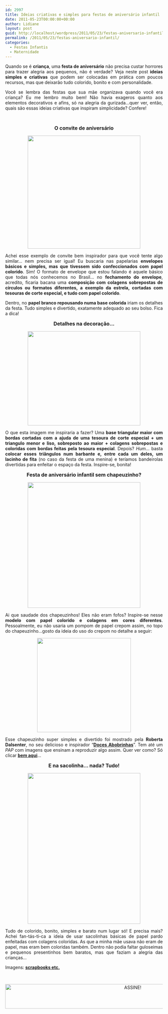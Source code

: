 ```yaml
---
id: 2997
title: Ideias criativas e simples para festas de aniversário infantil
date: 2011-05-23T00:00:00+00:00
author: Lidiane
layout: post
guid: http://localhost/wordpress/2011/05/23/festas-aniversario-infantil/
permalink: /2011/05/23/festas-aniversario-infantil/
categories:
  - Festas Infantis
  - Maternidade
---
```

<p style="text-align: justify;">
  Quando se é <strong>criança</strong>, uma<strong> festa de aniversário</strong> não precisa custar horrores para trazer alegria aos pequenos, não é verdade? Veja neste post <strong>ideias simples e criativas</strong> que podem ser colocadas em prática com poucos recursos, mas que deixarão tudo colorido, bonito e com personalidade.
</p>

<p style="text-align: justify;">
  Você se lembra das festas que sua mãe organizava quando você era criança? Eu me lembro muito bem! Não havia exageros quanto aos elementos decorativos e afins, só na alegria da gurizada…quer ver, então, quais são essas ideias criativas que inspiram simplicidade? Confere!
</p>

&nbsp;

<p style="text-align: center;">
  <strong><span style="font-size: medium;">O convite de aniversário</span></strong>
</p>

<p align="center">
  <a href="http://www.trololodemulher.com.br/blog/wp-content/uploads/2011/05/convite-de-aniversario-infantil.jpg"><img class="alignnone size-full wp-image-6407" title="convite de aniversário infantil" src="http://www.trololodemulher.com.br/blog/wp-content/uploads/2011/05/convite-de-aniversario-infantil.jpg" alt="" width="360" height="360" /></a>
</p>

<p style="text-align: justify;">
  Achei esse exemplo de convite bem inspirador para que você tente algo similar… nem precisa ser igual! Eu buscaria nas papelarias <strong>envelopes básicos e simples, mas que tivessem sido confeccionados com papel colorido</strong>. Sim! O formato de envelope que estou falando é aquele básico que todas nós conhecemos no Brasil… no <strong>fechamento do envelope</strong>, acredito, ficaria bacana uma <strong>composição com colagens sobrepostas de círculos ou formatos diferentes, a exemplo da estrela, cortadas com tesouras de corte especial, e tudo com papel colorido</strong>.
</p>

<p style="text-align: justify;">
  Dentro, no <strong>papel branco repousando numa base colorida</strong> iriam os detalhes da festa. Tudo simples e divertido, exatamente adequado ao seu bolso. Fica a dica!
</p>

<p style="text-align: center;">
  <strong><span style="font-size: medium;">Detalhes na decoração…</span></strong>
</p>

<p align="center">
  <a href="http://www.trololodemulher.com.br/blog/wp-content/uploads/2011/05/decoracao-de-festa-infantil.jpg"><img class="alignnone size-full wp-image-6408" title="decoração de festa infantil" src="http://www.trololodemulher.com.br/blog/wp-content/uploads/2011/05/decoracao-de-festa-infantil.jpg" alt="" width="360" height="300" /></a>
</p>

<p style="text-align: justify;">
  O que esta imagem me inspiraria a fazer? Uma <strong>base triangular maior com bordas cortadas com a ajuda de uma tesoura de corte especial + um triangulo menor e liso, sobreposto ao maior + colagens sobrepostas e coloridas com bordas feitas pela tesoura especial</strong>. Depois? <em>Hum</em>… basta<strong> colocar esses triângulos num barbante e, entre cada um deles, um lacinho de fita</strong> (no caso da festa de uma menina) e teríamos bandeirolas divertidas para enfeitar o espaço da festa. Inspire-se, bonita!
</p>

<p style="text-align: center;">
  <strong><span style="font-size: medium;">Festa de aniversário infantil sem chapeuzinho?</span></strong>
</p>

<p align="center">
  <a href="http://www.trololodemulher.com.br/blog/wp-content/uploads/2011/05/chapeu-festa-aniversario-infantil1.jpg"><img class="alignnone size-full wp-image-6406" title="chapeú festa aniversário infantil[1]" src="http://www.trololodemulher.com.br/blog/wp-content/uploads/2011/05/chapeu-festa-aniversario-infantil1.jpg" alt="" width="360" height="400" /></a>
</p>

<p style="text-align: justify;">
  Ai que saudade dos chapeuzinhos! Eles não eram fofos? Inspire-se nesse <strong>modelo com papel colorido e colagens em cores diferentes</strong>. Pessoalmente, eu não usaria um pompom de papel crepom assim, no topo do chapeuzinho…gosto da ideia do uso do crepom no detalhe a seguir:
</p>

<p align="center">
  <a href="http://www.trololodemulher.com.br/blog/wp-content/uploads/2011/05/chapeu-festa-aniversario-infantil.jpg"><img class="alignnone size-full wp-image-6405" title="chapeú festa aniversário infantil" src="http://www.trololodemulher.com.br/blog/wp-content/uploads/2011/05/chapeu-festa-aniversario-infantil.jpg" alt="" width="300" height="300" /></a>
</p>

<p style="text-align: justify;">
  Esse chapeuzinho super simples e divertido foi mostrado pela <strong>Roberta Dalsenter</strong>, no seu delicioso e inspirador “<strong><a href="http://www.docesabobrinhas.com/" target="_blank">Doces Abobrinhas</a></strong>”. Tem até um <em>PAP</em> com imagens que ensinam a reproduzir algo assim. Quer ver como? Só clicar <strong><a href="http://docesabobrinhas.com/2011/05/fazendo-chapeuzinho/" target="_blank">bem aqui</a></strong>…
</p>

<p style="text-align: center;">
  <strong><span style="font-size: medium;">E na sacolinha… nada? Tudo!</span></strong>
</p>

<p align="center">
  <a href="http://www.trololodemulher.com.br/blog/wp-content/uploads/2011/05/festa-de-aniversario-infantil.jpg"><img class="alignnone size-full wp-image-6411" title="festa de aniversário infantil" src="http://www.trololodemulher.com.br/blog/wp-content/uploads/2011/05/festa-de-aniversario-infantil.jpg" alt="" width="360" height="480" /></a>
</p>

<p style="text-align: justify;">
  Tudo de colorido, bonito, simples e barato num lugar só! E precisa mais? Achei fan-tás-ti-ca a ideia de usar sacolinhas básicas de papel pardo enfeitadas com colagens coloridas. As que a minha mãe usava não eram de papel, mas eram bem coloridas também. Dentro não podia faltar guloseimas e pequenos presentinhos bem baratos, mas que faziam a alegria das crianças…
</p>

Imagens: **<a href="http://www.scrapbooksetc.com/" target="_blank">scrapbooks etc.</a>**

&nbsp;

<p align="center">
  <a href="http://feedburner.google.com/fb/a/mailverify?uri=blogBichaFemea&loc=en_US" target="_blank"><img class="alignnone size-full wp-image-10439" src="http://www.trololodemulher.com.br/blog/wp-content/uploads/2014/09/ASSINE.png" alt="ASSINE!" width="800" height="78" /></a>
</p>